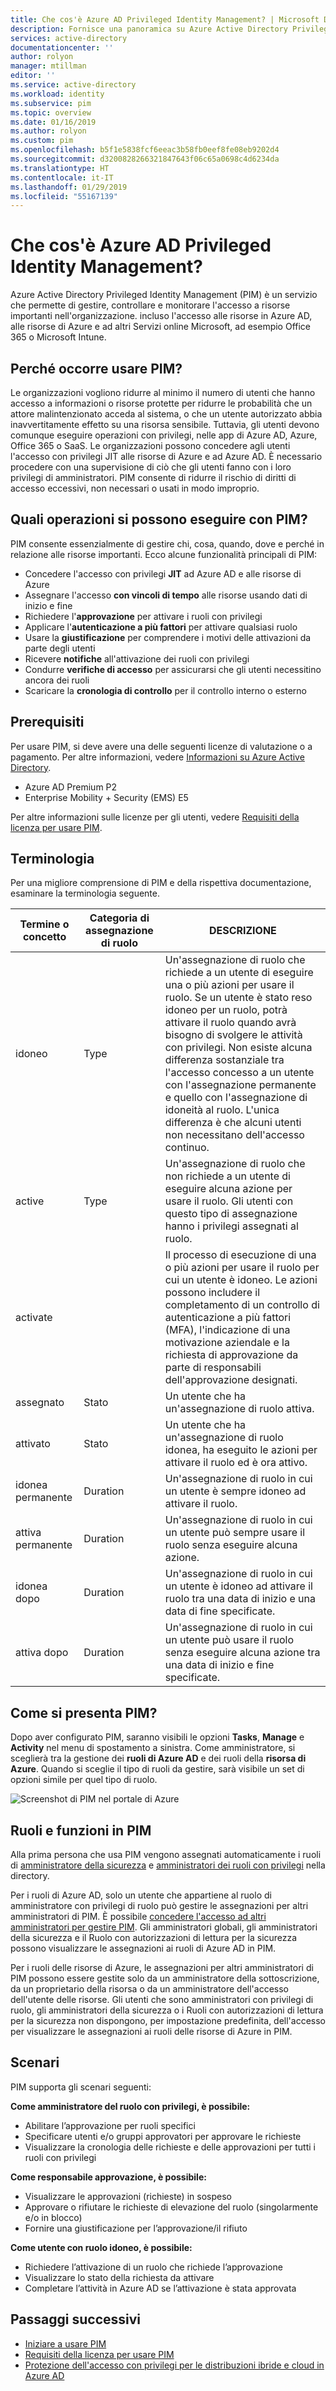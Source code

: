 ```yaml
---
title: Che cos'è Azure AD Privileged Identity Management? | Microsoft Docs
description: Fornisce una panoramica su Azure Active Directory Privileged Identity Management (PIM).
services: active-directory
documentationcenter: ''
author: rolyon
manager: mtillman
editor: ''
ms.service: active-directory
ms.workload: identity
ms.subservice: pim
ms.topic: overview
ms.date: 01/16/2019
ms.author: rolyon
ms.custom: pim
ms.openlocfilehash: b5f1e5838fcf6eeac3b58fb0eef8fe08eb9202d4
ms.sourcegitcommit: d3200828266321847643f06c65a0698c4d6234da
ms.translationtype: HT
ms.contentlocale: it-IT
ms.lasthandoff: 01/29/2019
ms.locfileid: "55167139"
---
```

# <a name="what-is-azure-ad-privileged-identity-management"></a>Che cos'è Azure AD Privileged Identity Management?

Azure Active Directory Privileged Identity Management (PIM) è un servizio che permette di gestire, controllare e monitorare l'accesso a risorse importanti nell'organizzazione. incluso l'accesso alle risorse in Azure AD, alle risorse di Azure e ad altri Servizi online Microsoft, ad esempio Office 365 o Microsoft Intune.

## <a name="why-should-i-use-pim"></a>Perché occorre usare PIM?

Le organizzazioni vogliono ridurre al minimo il numero di utenti che hanno accesso a informazioni o risorse protette per ridurre le probabilità che un attore malintenzionato acceda al sistema, o che un utente autorizzato abbia inavvertitamente effetto su una risorsa sensibile. Tuttavia, gli utenti devono comunque eseguire operazioni con privilegi, nelle app di Azure AD, Azure, Office 365 o SaaS. Le organizzazioni possono concedere agli utenti l'accesso con privilegi JIT alle risorse di Azure e ad Azure AD. È necessario procedere con una supervisione di ciò che gli utenti fanno con i loro privilegi di amministratori. PIM consente di ridurre il rischio di diritti di accesso eccessivi, non necessari o usati in modo improprio.

## <a name="what-can-i-do-with-pim"></a>Quali operazioni si possono eseguire con PIM?

PIM consente essenzialmente di gestire chi, cosa, quando, dove e perché in relazione alle risorse importanti. Ecco alcune funzionalità principali di PIM:

- Concedere l'accesso con privilegi **JIT** ad Azure AD e alle risorse di Azure
- Assegnare l'accesso **con vincoli di tempo** alle risorse usando dati di inizio e fine
- Richiedere l'**approvazione** per attivare i ruoli con privilegi
- Applicare l'**autenticazione a più fattori** per attivare qualsiasi ruolo
- Usare la **giustificazione** per comprendere i motivi delle attivazioni da parte degli utenti
- Ricevere **notifiche** all'attivazione dei ruoli con privilegi
- Condurre **verifiche di accesso** per assicurarsi che gli utenti necessitino ancora dei ruoli
- Scaricare la **cronologia di controllo** per il controllo interno o esterno

## <a name="prerequisites"></a>Prerequisiti

Per usare PIM, si deve avere una delle seguenti licenze di valutazione o a pagamento. Per altre informazioni, vedere [Informazioni su Azure Active Directory](../fundamentals/active-directory-whatis.md).

- Azure AD Premium P2
- Enterprise Mobility + Security (EMS) E5

Per altre informazioni sulle licenze per gli utenti, vedere [Requisiti della licenza per usare PIM](subscription-requirements.md).

## <a name="terminology"></a>Terminologia

Per una migliore comprensione di PIM e della rispettiva documentazione, esaminare la terminologia seguente.

| Termine o concetto | Categoria di assegnazione di ruolo | DESCRIZIONE |
| --- | --- | --- |
| idoneo | Type | Un'assegnazione di ruolo che richiede a un utente di eseguire una o più azioni per usare il ruolo. Se un utente è stato reso idoneo per un ruolo, potrà attivare il ruolo quando avrà bisogno di svolgere le attività con privilegi. Non esiste alcuna differenza sostanziale tra l'accesso concesso a un utente con l'assegnazione permanente e quello con l'assegnazione di idoneità al ruolo. L'unica differenza è che alcuni utenti non necessitano dell'accesso continuo. |
| active | Type | Un'assegnazione di ruolo che non richiede a un utente di eseguire alcuna azione per usare il ruolo. Gli utenti con questo tipo di assegnazione hanno i privilegi assegnati al ruolo. |
| activate |  | Il processo di esecuzione di una o più azioni per usare il ruolo per cui un utente è idoneo. Le azioni possono includere il completamento di un controllo di autenticazione a più fattori (MFA), l'indicazione di una motivazione aziendale e la richiesta di approvazione da parte di responsabili dell'approvazione designati. |
| assegnato | Stato | Un utente che ha un'assegnazione di ruolo attiva. |
| attivato | Stato | Un utente che ha un'assegnazione di ruolo idonea, ha eseguito le azioni per attivare il ruolo ed è ora attivo. |
| idonea permanente | Duration | Un'assegnazione di ruolo in cui un utente è sempre idoneo ad attivare il ruolo. |
| attiva permanente | Duration | Un'assegnazione di ruolo in cui un utente può sempre usare il ruolo senza eseguire alcuna azione. |
| idonea dopo | Duration | Un'assegnazione di ruolo in cui un utente è idoneo ad attivare il ruolo tra una data di inizio e una data di fine specificate. |
| attiva dopo | Duration | Un'assegnazione di ruolo in cui un utente può usare il ruolo senza eseguire alcuna azione tra una data di inizio e fine specificate. |

## <a name="what-does-pim-look-like"></a>Come si presenta PIM?

Dopo aver configurato PIM, saranno visibili le opzioni **Tasks**, **Manage** e **Activity** nel menu di spostamento a sinistra. Come amministratore, si sceglierà tra la gestione dei **ruoli di Azure AD** e dei ruoli della **risorsa di Azure**. Quando si sceglie il tipo di ruoli da gestire, sarà visibile un set di opzioni simile per quel tipo di ruolo.

![Screenshot di PIM nel portale di Azure](./media/pim-configure/pim-overview.png)

## <a name="who-can-do-what-in-pim"></a>Ruoli e funzioni in PIM

Alla prima persona che usa PIM vengono assegnati automaticamente i ruoli di [amministratore della sicurezza](../users-groups-roles/directory-assign-admin-roles.md#security-administrator) e [amministratori dei ruoli con privilegi](../users-groups-roles/directory-assign-admin-roles.md#privileged-role-administrator) nella directory.

Per i ruoli di Azure AD, solo un utente che appartiene al ruolo di amministratore con privilegi di ruolo può gestire le assegnazioni per altri amministratori di PIM. È possibile [concedere l'accesso ad altri amministratori per gestire PIM](pim-how-to-give-access-to-pim.md). Gli amministratori globali, gli amministratori della sicurezza e il Ruolo con autorizzazioni di lettura per la sicurezza possono visualizzare le assegnazioni ai ruoli di Azure AD in PIM.

Per i ruoli delle risorse di Azure, le assegnazioni per altri amministratori di PIM possono essere gestite solo da un amministratore della sottoscrizione, da un proprietario della risorsa o da un amministratore dell'accesso dell'utente delle risorse. Gli utenti che sono amministratori con privilegi di ruolo, gli amministratori della sicurezza o i Ruoli con autorizzazioni di lettura per la sicurezza non dispongono, per impostazione predefinita, dell'accesso per visualizzare le assegnazioni ai ruoli delle risorse di Azure in PIM.

## <a name="scenarios"></a>Scenari

PIM supporta gli scenari seguenti:

**Come amministratore del ruolo con privilegi, è possibile:**

- Abilitare l’approvazione per ruoli specifici
- Specificare utenti e/o gruppi approvatori per approvare le richieste
- Visualizzare la cronologia delle richieste e delle approvazioni per tutti i ruoli con privilegi

**Come responsabile approvazione, è possibile:**

- Visualizzare le approvazioni (richieste) in sospeso
- Approvare o rifiutare le richieste di elevazione del ruolo (singolarmente e/o in blocco)
- Fornire una giustificazione per l’approvazione/il rifiuto 

**Come utente con ruolo idoneo, è possibile:**

- Richiedere l’attivazione di un ruolo che richiede l’approvazione
- Visualizzare lo stato della richiesta da attivare
- Completare l’attività in Azure AD se l’attivazione è stata approvata

## <a name="next-steps"></a>Passaggi successivi

- [Iniziare a usare PIM](pim-getting-started.md)
- [Requisiti della licenza per usare PIM](subscription-requirements.md)
- [Protezione dell'accesso con privilegi per le distribuzioni ibride e cloud in Azure AD](../users-groups-roles/directory-admin-roles-secure.md?toc=%2fazure%2factive-directory%2fprivileged-identity-management%2ftoc.json)
